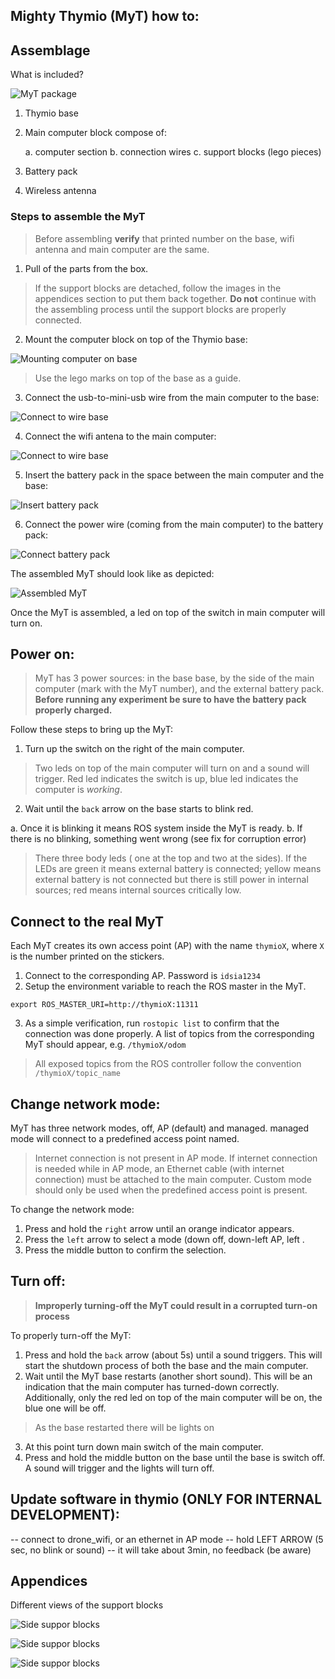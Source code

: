## Mighty Thymio (MyT) how to:

## Assemblage 

What is included?

![MyT package](whats_included.png)

1. Thymio base
2. Main computer block compose of:

   a. computer section 
   b. connection wires 
   c. support blocks (lego pieces)

3. Battery pack 
4. Wireless antenna 

### Steps to assemble the MyT

> Before assembling **verify** that printed number on the base, wifi antenna and main computer are the same.

1. Pull of the parts from the box.
> If the support blocks are detached, follow the images in the appendices section to put them back together. **Do not** continue with the assembling process until the support blocks are properly connected.

2. Mount the computer block on top of the Thymio base:

![Mounting computer on base](mount1.png)

> Use the lego marks on top of the base as a guide.

3. Connect the usb-to-mini-usb wire from the main computer to the base:

![Connect to wire base](mount2.png)

4. Connect the wifi antena to the main computer:

![Connect to wire base](mount3.png)

5. Insert the battery pack in the space between the main computer and the base:

![Insert battery pack](mount4.png)

6. Connect the power wire (coming from the main computer) to the battery pack:

![Connect battery pack](mount5.png)

The assembled MyT should look like as depicted:

![Assembled MyT](assembled_myt.png)

Once the MyT is assembled, a led on top of the switch in main computer will turn on. 


## Power on:

> MyT has 3 power sources: in the base base, by the side of the main computer (mark with the MyT number), and the external battery pack. **Before running any experiment be sure to have the battery pack properly charged.**


Follow these steps to bring up the MyT:

1. Turn up the switch on the right of the main computer. 

 > Two leds on top of the main computer will turn on and a sound will trigger. Red led indicates the switch is up, blue led indicates the computer is *working*.
 
2. Wait until the `back` arrow on the base starts to blink red.

  a. Once it is blinking it means ROS system inside the MyT is ready.
  b. If there is no blinking, something went wrong (see fix for corruption error)

> There three body leds ( one at the top and two at the sides). If the LEDs are green it means external battery is connected; yellow means external battery is not connected but there is still power in internal sources; red means internal sources critically low.

## Connect to the real MyT

Each MyT creates its own access point (AP) with the name `thymioX`, where `X` is the number printed on the stickers.

1. Connect to the corresponding AP. Password is `idsia1234`
2. Setup the environment variable to reach the ROS master in the MyT. 

`export ROS_MASTER_URI=http://thymioX:11311`

3. As a simple verification, run `rostopic list` to confirm that the connection was done properly. A list of topics from the corresponding MyT should appear, e.g. `/thymioX/odom`

> All exposed topics from the ROS controller follow the convention `/thymioX/topic_name` 



## Change network mode:

MyT has three network modes, off, AP (default) and managed. managed mode will connect to a predefined access point named.
> Internet connection is not present in AP mode. If internet connection is needed while in AP mode, an Ethernet cable (with internet connection) must be attached to the main computer.
> Custom mode should only be used when the predefined access point is present.

To change the network mode:

1. Press and hold the `right` arrow until an orange indicator appears. 
2. Press the `left` arrow to select a mode (down off, down-left AP, left . 
3. Press the middle button to confirm the selection.

## Turn off:

> **Improperly turning-off the MyT could result in a corrupted turn-on process**

To properly turn-off the MyT:

1. Press and hold the `back` arrow (about 5s) until a sound triggers. This will start the shutdown process of both the base and the main computer.
2. Wait until the MyT base restarts (another short sound). This will be an indication that the main computer has turned-down correctly. Additionally, only the red led on top of the main computer will be on, the blue one will be off.
> As the base restarted there will be lights on 
3. At this point turn down main switch of the main computer.
4. Press and hold the middle button on the base until the base is switch off. A sound will trigger and the lights will turn off.


## Update software in thymio (ONLY FOR INTERNAL DEVELOPMENT):
-- connect to drone_wifi, or an ethernet in AP mode
-- hold LEFT ARROW (5 sec, no blink or sound)
-- it will take about 3min, no feedback (be aware)

## Appendices

Different views of the support blocks 

![Side suppor blocks](blocks_side1.png)

![Side suppor blocks](blocks_side2.png)

![Side suppor blocks](blocks_back3.png)


